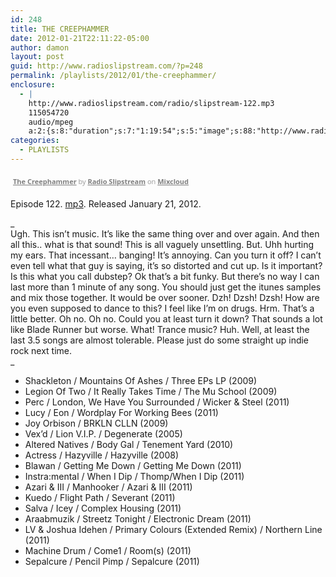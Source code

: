 ```yaml
---
id: 248
title: THE CREEPHAMMER
date: 2012-01-21T22:11:22-05:00
author: damon
layout: post
guid: http://www.radioslipstream.com/?p=248
permalink: /playlists/2012/01/the-creephammer/
enclosure:
  - |
    http://www.radioslipstream.com/radio/slipstream-122.mp3
    115054720
    audio/mpeg
    a:2:{s:8:"duration";s:7:"1:19:54";s:5:"image";s:88:"http://www.radioslipstream.com/wp/wp-content/plugins/podpress/images/vpreview_center.png";}
categories:
  - PLAYLISTS
---
```

<div style="clear: both; height: 3px; width: auto;">
</div>

<p style="display: block; font-size: 11px; font-family: 'Open Sans', Helvetica, Arial, sans-serif; margin: 0px; padding: 3px 4px; color: rgb(153, 153, 153); width: auto;">
  <a href="http://www.mixcloud.com/radioslipstream/the-creephammer/?utm_source=widget&amp;utm_medium=web&amp;utm_campaign=base_links&amp;utm_term=resource_link" target="_blank" style="color:#808080; font-weight:bold;">The Creephammer</a><span> by </span><a href="http://www.mixcloud.com/radioslipstream/?utm_source=widget&amp;utm_medium=web&amp;utm_campaign=base_links&amp;utm_term=profile_link" target="_blank" style="color:#808080; font-weight:bold;">Radio Slipstream</a><span> on </span><a href="http://www.mixcloud.com/?utm_source=widget&utm_medium=web&utm_campaign=base_links&utm_term=homepage_link" target="_blank" style="color:#808080; font-weight:bold;"> Mixcloud</a>
</p>

<div style="clear: both; height: 3px; width: auto;">
</div>

Episode 122. [mp3](/radio/slipstream-122.mp3). Released January 21, 2012.

_  
Ugh. This isn’t music. It’s like the same thing over and over again. And then all this.. what is that sound! This is all vaguely unsettling. But. Uhh hurting my ears. That incessant&#8230; banging! It’s annoying. Can you turn it off? I can’t even tell what that guy is saying, it’s so distorted and cut up. Is it important? Is this what you call dubstep? Ok that’s a bit funky. But there’s no way I can last more than 1 minute of any song. You should just get the itunes samples and mix those together. It would be over sooner. Dzh! Dzsh! Dzsh! How are you even supposed to dance to this? I feel like I’m on drugs. Hrm. That’s a little better. Oh no. Oh no. Could you at least turn it down? That sounds a lot like Blade Runner but worse. What! Trance music? Huh. Well, at least the last 3.5 songs are almost tolerable. Please just do some straight up indie rock next time.  
_ 

  * Shackleton / Mountains Of Ashes / Three EPs LP (2009)
  * Legion Of Two / It Really Takes Time / The Mu School (2009)
  * Perc / London, We Have You Surrounded / Wicker & Steel (2011)
  * Lucy / Eon / Wordplay For Working Bees (2011)
  * Joy Orbison / BRKLN CLLN (2009)
  * Vex’d / Lion V.I.P. / Degenerate (2005)
  * Altered Natives / Body Gal / Tenement Yard (2010)
  * Actress / Hazyville / Hazyville (2008)
  * Blawan / Getting Me Down / Getting Me Down (2011)
  * Instra:mental / When I Dip / Thomp/When I Dip (2011)
  * Azari & III / Manhooker / Azari & III (2011)
  * Kuedo / Flight Path / Severant (2011)
  * Salva / Icey / Complex Housing (2011)
  * Araabmuzik / Streetz Tonight / Electronic Dream (2011)
  * LV & Joshua Idehen / Primary Colours (Extended Remix) / Northern Line (2011)
  * Machine Drum / Come1 / Room(s) (2011)
  * Sepalcure / Pencil Pimp / Sepalcure (2011)